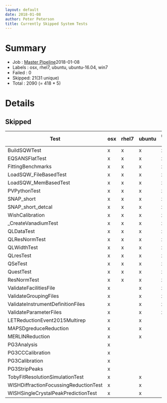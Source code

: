 ```yaml
---
layout: default
date: 2018-01-08
author: Peter Peterson
title: Currently Skipped System Tests
---
```

Summary
=======
* Job    : [Master Pipeline](http://builds.mantidproject.org/view/Master%20Pipeline/)2018-01-08
* Labels : osx, rhel7, ubuntu, ubuntu-16.04, win7
* Failed : 0
* Skipped: 21(31 unique)
* Total  : 2090
(= 418 * 5)

Details
=======

Skipped
-------

| Test                                   | osx | rhel7 | ubuntu | ubuntu-16.04 | win7 |
|----------------------------------------|-----|-------|--------|--------------|------|
| BuildSQWTest                           |  x  |   x   |    x   |       x      |   x  | 
| EQSANSFlatTest                         |  x  |   x   |    x   |       x      |   x  | 
| FittingBenchmarks                      |  x  |   x   |    x   |       x      |   x  | 
| LoadSQW_FileBasedTest                  |  x  |   x   |    x   |       x      |   x  | 
| LoadSQW_MemBasedTest                   |  x  |   x   |    x   |       x      |   x  | 
| PVPythonTest                           |  x  |   x   |    x   |       x      |   x  | 
| SNAP_short                             |  x  |   x   |    x   |       x      |   x  | 
| SNAP_short_detcal                      |  x  |   x   |    x   |       x      |   x  | 
| WishCalibration                        |  x  |   x   |    x   |       x      |   x  | 
| _CreateVanadiumTest                    |  x  |   x   |    x   |       x      |   x  | 
| QLDataTest                             |  x  |   x   |    x   |       x      |      | 
| QLResNormTest                          |  x  |   x   |    x   |       x      |      | 
| QLWidthTest                            |  x  |   x   |    x   |       x      |      | 
| QLresTest                              |  x  |   x   |    x   |       x      |      | 
| QSeTest                                |  x  |   x   |    x   |       x      |      | 
| QuestTest                              |  x  |   x   |    x   |       x      |      | 
| ResNormTest                            |  x  |   x   |    x   |       x      |      | 
| ValidateFacilitiesFile                 |  x  |       |    x   |       x      |      | 
| ValidateGroupingFiles                  |  x  |       |    x   |       x      |      | 
| ValidateInstrumentDefinitionFiles      |  x  |       |    x   |       x      |      | 
| ValidateParameterFiles                 |  x  |       |    x   |       x      |      | 
| LETReductionEvent2015Multirep          |  x  |       |    x   |              |      | 
| MAPSDgreduceReduction                  |  x  |       |    x   |              |      | 
| MERLINReduction                        |  x  |       |    x   |              |      | 
| PG3Analysis                            |  x  |       |        |              |   x  | 
| PG3CCCalibration                       |  x  |       |        |              |   x  | 
| PG3Calibration                         |  x  |       |        |              |   x  | 
| PG3StripPeaks                          |  x  |       |        |              |   x  | 
| TobyFitResolutionSimulationTest        |  x  |       |    x   |              |      | 
| WISHDiffractionFocussingReductionTest  |  x  |       |    x   |              |      | 
| WISHSingleCrystalPeakPredictionTest    |  x  |       |    x   |              |      | 
